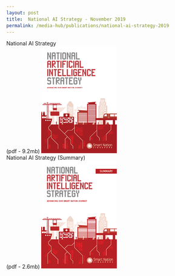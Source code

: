 ```yaml
---
layout: post
title:  National AI Strategy - November 2019
permalink: /media-hub/publications/national-ai-strategy-2019
---
```


National AI Strategy<br>(pdf - 9.2mb)
<a href="/files/publications/national-ai-strategy.pdf"><img src="/images/our-smart-nation/national-AI-strat-cover.png"></a>
<br>
National AI Strategy (Summary)<br>(pdf - 2.6mb)
<a href="/files/publications/national-ai-strategy-summary.pdf"><img src="/images/our-smart-nation/national-ai-strat-summary-cover.png"></a>

